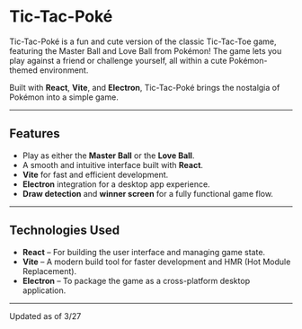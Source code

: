 # **Tic-Tac-Poké**

Tic-Tac-Poké is a fun and cute version of the classic Tic-Tac-Toe game, featuring the Master Ball and Love Ball from Pokémon! The game lets you play against a friend or challenge yourself, all within a cute Pokémon-themed environment.

Built with **React**, **Vite**, and **Electron**, Tic-Tac-Poké brings the nostalgia of Pokémon into a simple game.

---

## **Features**

- Play as either the **Master Ball** or the **Love Ball**.
- A smooth and intuitive interface built with **React**.
- **Vite** for fast and efficient development.
- **Electron** integration for a desktop app experience.
- **Draw detection** and **winner screen** for a fully functional game flow.

---

## **Technologies Used**

- **React** – For building the user interface and managing game state.
- **Vite** – A modern build tool for faster development and HMR (Hot Module Replacement).
- **Electron** – To package the game as a cross-platform desktop application.

---

Updated as of 3/27